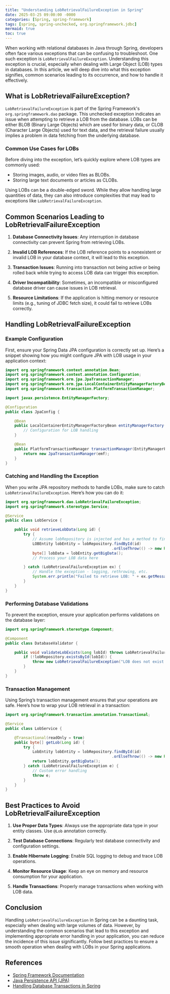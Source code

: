 ```yaml
---
title: "Understanding LobRetrievalFailureException in Spring"
date: 2025-03-25 09:00:00 -0000
categories: [Spring, spring-framework]
tags: [spring, spring-unchecked, org.springframework.jdbc]
mermaid: true
toc: true
---
```



When working with relational databases in Java through Spring, developers often face various exceptions that can be confusing to troubleshoot. One such exception is `LobRetrievalFailureException`. Understanding this exception is crucial, especially when dealing with Large Object (LOB) types in databases. In this article, we will deep dive into what this exception signifies, common scenarios leading to its occurrence, and how to handle it effectively.

## What is LobRetrievalFailureException?

`LobRetrievalFailureException` is part of the Spring Framework's `org.springframework.dao` package. This unchecked exception indicates an issue when attempting to retrieve a LOB from the database. LOBs can be either BLOB (Binary Large Objects) which are used for binary data, or CLOB (Character Large Objects) used for text data, and the retrieval failure usually implies a problem in data fetching from the underlying database.

### Common Use Cases for LOBs

Before diving into the exception, let’s quickly explore where LOB types are commonly used:

- Storing images, audio, or video files as BLOBs.
- Storing large text documents or articles as CLOBs.
  
Using LOBs can be a double-edged sword. While they allow handling large quantities of data, they can also introduce complexities that may lead to exceptions like `LobRetrievalFailureException`.

## Common Scenarios Leading to LobRetrievalFailureException

1. **Database Connectivity Issues**: Any interruption in database connectivity can prevent Spring from retrieving LOBs.
   
2. **Invalid LOB References**: If the LOB reference points to a nonexistent or invalid LOB in your database context, it will lead to this exception.

3. **Transaction Issues**: Running into transaction not being active or being rolled back while trying to access LOB data can trigger this exception.

4. **Driver Incompatibility**: Sometimes, an incompatible or misconfigured database driver can cause issues in LOB retrieval.

5. **Resource Limitations**: If the application is hitting memory or resource limits (e.g., tuning of JDBC fetch size), it could fail to retrieve LOBs correctly.

## Handling LobRetrievalFailureException

### Example Configuration

First, ensure your Spring Data JPA configuration is correctly set up. Here’s a snippet showing how you might configure JPA with LOB usage in your application context:

```java
import org.springframework.context.annotation.Bean;
import org.springframework.context.annotation.Configuration;
import org.springframework.orm.jpa.JpaTransactionManager;
import org.springframework.orm.jpa.LocalContainerEntityManagerFactoryBean;
import org.springframework.transaction.PlatformTransactionManager;

import javax.persistence.EntityManagerFactory;

@Configuration
public class JpaConfig {

    @Bean
    public LocalContainerEntityManagerFactoryBean entityManagerFactory() {
        // Configuration for LOB handling
    }

    @Bean
    public PlatformTransactionManager transactionManager(EntityManagerFactory emf) {
        return new JpaTransactionManager(emf);
    }
}
```

### Catching and Handling the Exception

When you write JPA repository methods to handle LOBs, make sure to catch `LobRetrievalFailureException`. Here’s how you can do it:

```java
import org.springframework.dao.LobRetrievalFailureException;
import org.springframework.stereotype.Service;

@Service
public class LobService {

    public void retrieveLobData(Long id) {
        try {
            // Assume lobRepository is injected and has a method to find LOB by ID
            LOBEntity lobEntity = lobRepository.findById(id)
                                               .orElseThrow(() -> new RuntimeException("LOB not found"));
            byte[] lobData = lobEntity.getBigData();
            // Process your LOB data here

        } catch (LobRetrievalFailureException ex) {
            // Handle the exception - logging, rethrowing, etc.
            System.err.println("Failed to retrieve LOB: " + ex.getMessage());
        }
    }
}
```

### Performing Database Validations

To prevent the exception, ensure your application performs validations on the database layer:

```java
import org.springframework.stereotype.Component;

@Component
public class DatabaseValidator {

    public void validateLobExists(Long lobId) throws LobRetrievalFailureException {
        if (!lobRepository.existsById(lobId)) {
            throw new LobRetrievalFailureException("LOB does not exist with ID: " + lobId);
        }
    }
}
```

### Transaction Management

Using Spring’s transaction management ensures that your operations are safe. Here’s how to wrap your LOB retrieval in a transaction:

```java
import org.springframework.transaction.annotation.Transactional;

@Service
public class LobService {

    @Transactional(readOnly = true)
    public byte[] getLob(Long id) {
        try {
            LobEntity lobEntity = lobRepository.findById(id)
                                               .orElseThrow(() -> new RuntimeException("LOB not found"));
            return lobEntity.getBigData();
        } catch (LobRetrievalFailureException e) {
            // Custom error handling
            throw e;
        }
    }
}
```

## Best Practices to Avoid LobRetrievalFailureException

1. **Use Proper Data Types**: Always use the appropriate data type in your entity classes. Use `@Lob` annotation correctly.

2. **Test Database Connections**: Regularly test database connectivity and configuration settings.

3. **Enable Hibernate Logging**: Enable SQL logging to debug and trace LOB operations.

4. **Monitor Resource Usage**: Keep an eye on memory and resource consumption for your application.

5. **Handle Transactions**: Properly manage transactions when working with LOB data.

## Conclusion

Handling `LobRetrievalFailureException` in Spring can be a daunting task, especially when dealing with large volumes of data. However, by understanding the common scenarios that lead to this exception and implementing appropriate error handling in your application, you can reduce the incidence of this issue significantly. Follow best practices to ensure a smooth operation when dealing with LOBs in your Spring applications.

## References

- [Spring Framework Documentation](https://docs.spring.io/spring-framework/docs/current/reference/html/)
- [Java Persistence API (JPA)](https://docs.oracle.com/javaee/7/tutorial/persistence-intro.htm)
- [Handling Database Transactions in Spring](https://docs.spring.io/spring-framework/docs/current/reference/html/data-access.html#transaction)